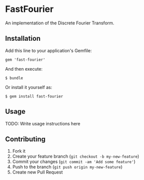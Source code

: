 # FastFourier

An implementation of the Discrete Fourier Transform.

## Installation

Add this line to your application's Gemfile:

    gem 'fast-fourier'

And then execute:

    $ bundle

Or install it yourself as:

    $ gem install fast-fourier

## Usage

TODO: Write usage instructions here

## Contributing

1. Fork it
2. Create your feature branch (`git checkout -b my-new-feature`)
3. Commit your changes (`git commit -am 'Add some feature'`)
4. Push to the branch (`git push origin my-new-feature`)
5. Create new Pull Request

